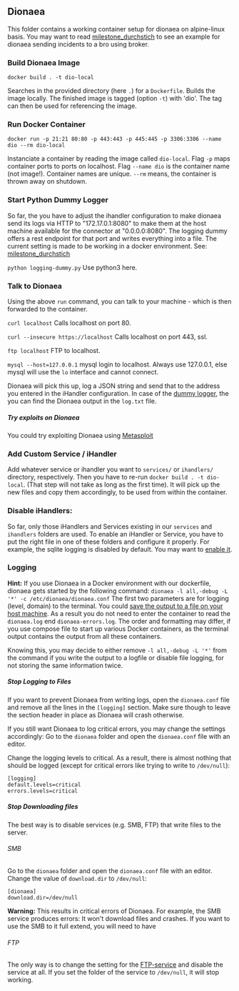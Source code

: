 ## Dionaea

This folder contains a working container setup for dionaea on alpine-linux basis.
You may want to read [milestone_durchstich](https://git.informatik.uni-hamburg.de/iss/mp-ids/blob/master/server/milestone-deployments/doku_milestone_durchstich.md) to see an example for dionaea sending incidents to a bro using broker.

### Build Dionaea Image

```docker build . -t dio-local```

Searches in the provided directory (here ```.```) for a ```Dockerfile```. Builds the image locally. The finished image is tagged (option ```-t```) with 'dio'. The tag can then be used for referencing the image.

### Run Docker Container

```docker run -p 21:21 80:80 -p 443:443 -p 445:445 -p 3306:3306 --name dio --rm dio-local```

Instanciate a container by reading the image called ```dio-local```. Flag ```-p``` maps container ports to ports on localhost. Flag ```--name dio``` is the container name (not image!). Container names are unique. ```--rm``` means, the container is thrown away on shutdown.

### Start Python Dummy Logger

So far, the you have to adjust the ihandler configuration to make dionaea send its logs via HTTP to "172.17.0.1:8080" to make them at the host machine available for the connector at "0.0.0.0:8080". The logging dummy offers a rest endpoint for that port and writes everything into a file.
The current setting is made to be working in a docker environment. See: [milestone_durchstich](https://git.informatik.uni-hamburg.de/iss/mp-ids/blob/master/server/milestone-deployments/doku_milestone_durchstich.md)

```python logging-dummy.py```
Use python3 here.

### Talk to Dionaea

Using the above `run` command, you can talk to your machine - which is then forwarded to the container.

```curl localhost```
Calls localhost on port 80.

```curl --insecure https://localhost```
Calls localhost on port 443, ssl.

```ftp localhost```
FTP to localhost.

```mysql --host=127.0.0.1```
mysql login to localhost. Always use 127.0.0.1, else mysql will use the `lo` interface and cannot connect.

Dionaea will pick this up, log a JSON string and send that to the address you entered in the iHandler configuration.
In case of the [dummy logger](#start-python-dummy-logger), the you can find the Dionaea output in the  ```log.txt``` file.

##### Try exploits on Dionaea

You could try exploiting Dionaea using [Metasploit](/METASPLOIT.md)

### Add Custom Service / iHandler

Add whatever service or ihandler you want to ```services/``` or ```ihandlers/``` directory, respectively. 
Then you have to re-run ```docker build . -t dio-local```. (That step will not take as long as the first time). 
It will pick up the new files and copy them accordingly, to be used from within the container.


### Disable iHandlers:

So far, only those iHandlers and Services existing in our `services` and `ihandlers` folders are used.
To enable an iHandler or Service, you have to put the right file in one of these folders and configure it properly.
For example, the sqlite logging is disabled by default. You may want to [enable it](http://dionaea.readthedocs.io/en/latest/ihandler/log_sqlite.html).

### Logging

**Hint:** If you use Dionaea in a Docker environment with our dockerfile,
dionaea gets started by the following command:
`dionaea -l all,-debug -L '*' -c /etc/dionaea/dionaea.conf`
The first two parameters are for logging (level, domain) to the terminal.
You could [save the output to a file on your host machine](https://git.informatik.uni-hamburg.de/iss/mp-ids/blob/master/server/milestone-deployments/dio-connector-bro-up.sh). 
As a result you do not need to enter the container to read the
`dionaea.log` end `dionaea-errors.log`. The order and formatting may differ, if
you use compose file to start up various Docker containers, as the terminal
output contains the output from all these containers.

Knowing this, you may decide to either remove `-l all,-debug -L '*'` from the 
command if you write the output to a logfile or disable file logging, for not
storing the same information twice.

##### Stop Logging to Files
If you want to prevent Dionaea from writing logs, 
open the `dionaea.conf` file and remove all the lines in the `[logging]` section.
Make sure though to leave the section header in place as Dionaea will crash otherwise.

If you still want Dionaea to log critical errors, you may change the settings accordingly:
Go to the `dionaea` folder and open the `dionaea.conf` file with an editor.

Change the logging levels to critical. As a result, there is almost nothing that
should be logged (except for critical errors like trying to write to `/dev/null`):
```
[logging]
default.levels=critical
errors.levels=critical
```

##### Stop Downloading files
The best way is to disable services (e.g. SMB, FTP) that write files to the server.

###### SMB
Go to the `dionaea` folder and open the `dionaea.conf` file with an editor.
Change the value of `download.dir` to `/dev/null`:

```
[dionaea]
download.dir=/dev/null
```

**Warning:** This results in critical errors of Dionaea.
For example, the SMB service produces errors: It won't download files and crashes.
If you want to use the SMB to it full extend, you will need to have 

###### FTP
The only way is to change the setting for the [FTP-service](dionaea/services/ftp.yaml)
and disable the service at all. If you set the folder of the service to
`/dev/null`, it will stop working.